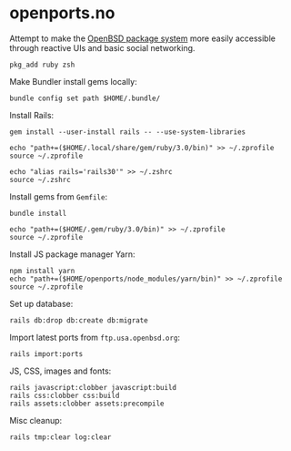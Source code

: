 # openports.no

Attempt to make the [OpenBSD package system](https://www.openbsd.org/faq/ports/ports.html) more easily accessible through reactive UIs and basic social networking.

    pkg_add ruby zsh

Make Bundler install gems locally:

    bundle config set path $HOME/.bundle/

Install Rails:

    gem install --user-install rails -- --use-system-libraries

    echo "path+=($HOME/.local/share/gem/ruby/3.0/bin)" >> ~/.zprofile
    source ~/.zprofile

    echo "alias rails='rails30'" >> ~/.zshrc
    source ~/.zshrc

Install gems from `Gemfile`:

    bundle install

    echo "path+=($HOME/.gem/ruby/3.0/bin)" >> ~/.zprofile
    source ~/.zprofile

Install JS package manager Yarn:

    npm install yarn
    echo "path+=($HOME/openports/node_modules/yarn/bin)" >> ~/.zprofile
    source ~/.zprofile

Set up database:

    rails db:drop db:create db:migrate

Import latest ports from `ftp.usa.openbsd.org`:

    rails import:ports

JS, CSS, images and fonts:

    rails javascript:clobber javascript:build
    rails css:clobber css:build
    rails assets:clobber assets:precompile

Misc cleanup:

    rails tmp:clear log:clear


